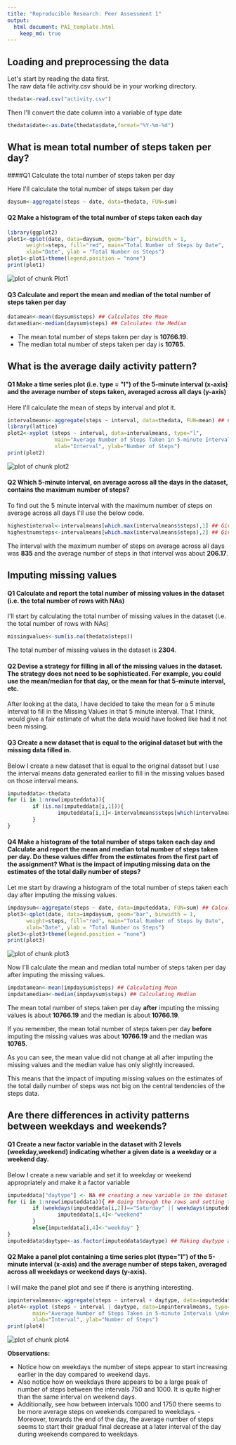 ```yaml
---
title: "Reproducible Research: Peer Assessment 1"
output: 
  html document: PA1_template.html
    keep_md: true
---
```



## Loading and preprocessing the data

Let's start by reading the data first.  
The raw data file activity.csv should be in your working directory.


```r
thedata<-read.csv("activity.csv")
```

Then I'll convert the date column into a variable of type date

```r
thedata$date<-as.Date(thedata$date,format="%Y-%m-%d")
```

## What is mean total number of steps taken per day?

####Q1 Calculate the total number of steps taken per day

Here I'll calculate the total number of steps taken per day


```r
daysum<-aggregate(steps ~ date, data=thedata, FUN=sum)
```

#### Q2 Make a histogram of the total number of steps taken each day


```r
library(ggplot2)
plot1<-qplot(date, data=daysum, geom="bar", binwidth = 1,
      weight=steps, fill="red", main="Total Number of Steps by Date",
      xlab="Date", ylab = "Total Number os Steps")
plot1<-plot1+theme(legend.position = "none")
print(plot1)
```

![plot of chunk Plot1](figure/Plot1-1.png) 

#### Q3 Calculate and report the mean and median of the total number of steps taken per day


```r
datamean<-mean(daysum$steps) ## Calculates the Mean
datamedian<-median(daysum$steps) ## Calculates the Median
```

- The mean total number of steps taken per day is **10766.19**.  
- The median total number of steps taken per day is **10765**.

## What is the average daily activity pattern?

#### Q1 Make a time series plot (i.e. type = "l") of the 5-minute interval (x-axis) and the average number of steps taken, averaged across all days (y-axis)

Here I'll calculate the mean of steps by interval and plot it.


```r
intervalmeans<-aggregate(steps ~ interval, data=thedata, FUN=mean) ## Calculating Mean of Steps by Interval
library(lattice)
plot2<-xyplot (steps ~ interval, data=intervalmeans, type="l",
               main="Average Number of Steps Taken in 5-minute Intervals \nAveraged Across All Days",
               xlab="Interval", ylab="Number of Steps")
print(plot2)
```

![plot of chunk plot2](figure/plot2-1.png) 


#### Q2 Which 5-minute interval, on average across all the days in the dataset, contains the maximum number of steps?

To find out the 5 minute interval with the maximum number of steps on average across all days I'll use the below code.


```r
highestinterval<-intervalmeans[which.max(intervalmeans$steps),1] ## Gives the Interval with the highest Avg Number of Steps
highestnumsteps<-intervalmeans[which.max(intervalmeans$steps),2] ## Gives the Highest Average Number of Steps in a 5-minute Interval
```

The interval with the maximum number of steps on average across all days was **835** and the average number of steps in that interval was about **206.17**.

## Imputing missing values

#### Q1 Calculate and report the total number of missing values in the dataset (i.e. the total number of rows with NAs)

I'll start by calculating the total number of missing values in the dataset (i.e. the total number of rows with NAs)


```r
missingvalues<-sum(is.na(thedata$steps))
```
The total number of missing values in the dataset is **2304**.

#### Q2 Devise a strategy for filling in all of the missing values in the dataset. The strategy does not need to be sophisticated. For example, you could use the mean/median for that day, or the mean for that 5-minute interval, etc.

After looking at the data, I have decided to take the mean for a 5 minute interval to fill in the Missing Values in that 5 minute interval. That I think, would give a fair estimate of what the data would have looked like had it not been missing.

#### Q3 Create a new dataset that is equal to the original dataset but with the missing data filled in.

Below I create a new dataset that is equal to the original dataset but I use the interval means data generated earlier to fill in the missing values based on those interval means.


```r
imputeddata<-thedata
for (i in 1:nrow(imputeddata)){
        if (is.na(imputeddata[i,1])){
                imputeddata[i,1]<-intervalmeans$steps[which(intervalmeans$interval==imputeddata[i,3])]
        }
}
```

#### Q4 Make a histogram of the total number of steps taken each day and Calculate and report the mean and median total number of steps taken per day. Do these values differ from the estimates from the first part of the assignment? What is the impact of imputing missing data on the estimates of the total daily number of steps?

Let me start by drawing a histogram of the total number of steps taken each day after imputing the missing values.


```r
impdaysum<-aggregate(steps ~ date, data=imputeddata, FUN=sum) ## Calculating the sum of steps by date
plot3<-qplot(date, data=impdaysum, geom="bar", binwidth = 1,
      weight=steps, fill="red", main="Total Number of Steps by Date",
      xlab="Date", ylab = "Total Number os Steps")
plot3<-plot3+theme(legend.position = "none")
print(plot3)
```

![plot of chunk plot3](figure/plot3-1.png) 

Now I'll calculate the mean and median total number of steps taken per day after imputing the missing values.


```r
impdatamean<-mean(impdaysum$steps) ## Calculating Mean
impdatamedian<-median(impdaysum$steps) ## Calculating Median
```

The mean total number of steps taken per day **after** imputing the missing values is about **10766.19** and the median is about **10766.19**.

If you remember, the mean total number of steps taken per day **before** imputing the missing values was about **10766.19** and the median was **10765**.

As you can see, the mean value did not change at all after imputing the missing values and the median value has only slightly increased.

This means that the impact of imputing missing values on the estimates of the total daily number of steps was not big on the central tendencies of the steps data.

## Are there differences in activity patterns between weekdays and weekends?

#### Q1 Create a new factor variable in the dataset with 2 levels (weekday,weekend) indicating whether a given date is a weekday or a weekend day.

Below I create a new variable and set it to weekday or weekend appropriately and make it a factor variable


```r
imputeddata["daytype"] <- NA ## creating a new variable in the dataset
for (i in 1:nrow(imputeddata)){ ## Going through the rows and setting the variable to weekday or weekend as per the date
        if (weekdays(imputeddata[i,2])=="Saturday" || weekdays(imputeddata[i,2])=="Sunday"){
                imputeddata[i,4]<-"weekend"
        }
        else{imputeddata[i,4]<-"weekday" }
}
imputeddata$daytype<-as.factor(imputeddata$daytype) ## Making daytype a factor as instructed
```

#### Q2 Make a panel plot containing a time series plot (type="l")  of the 5-minute interval (x-axis) and the average number of steps taken, averaged across all weekdays or weekend days (y-axis).

I will make the panel plot and see if there is anything interesting.


```r
impintervalmeans<-aggregate(steps ~ interval + daytype, data=imputeddata, FUN=mean) ## Calculating the mean of steps by interval and day type
plot4<-xyplot (steps ~ interval | daytype, data=impintervalmeans, type="l", layout=c(1,2),
        main="Average Number of Steps Taken in 5-minute Intervals \nAveraged Across All Days by Day Type",
        xlab="Interval", ylab="Number of Steps")
print(plot4)
```

![plot of chunk plot4](figure/plot4-1.png) 

**Observations:**

- Notice how on weekdays the number of steps appear to start increasing earlier in the day compared to weekend days.  
- Also notice how on weekdays there appears to be a large peak of number of steps between the intervals 750 and 1000. It is quite higher than the same interval on weekend days.  
- Additionally, see how between intervals 1000 and 1750 there seems to be more average steps on weekends compared to weekdays. - Moreover, towards the end of the day, the average number of steps seems to start their gradual final decrease at a later interval of the day during weekends compared to weekdays.

